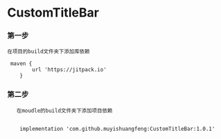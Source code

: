 # CustomTitleBar

### 第一步
  
    在项目的build文件夹下添加库依赖
    
     maven {
            url 'https://jitpack.io'
        }
 ### 第二步
 
       在moudle的build文件夹下添加项目依赖
       
       
        implementation 'com.github.muyishuangfeng:CustomTitleBar:1.0.1'
